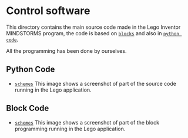 Control software
====

This directory contains the main source code made in the Lego Inventor MINDSTORMS program, the code is based on [`blocks`](https://github.com/csvprobotica/RoSGhost/blob/main/src/RoSGhost.lms) and also in [`python code`](https://github.com/csvprobotica/RoSGhost/blob/main/src/runRoSGhost.py).

All the programming has been done by ourselves.

## Python Code

* [`schemes`](https://github.com/csvprobotica/RoSGhost/tree/main/schemes) This image shows a screenshot of part of the source code running in the Lego application.

## Block Code

* [`schemes`](https://github.com/csvprobotica/RoSGhost/blob/main/src/Block_Code.png) This image shows a screenshot of part of the block programming running in the Lego application.

